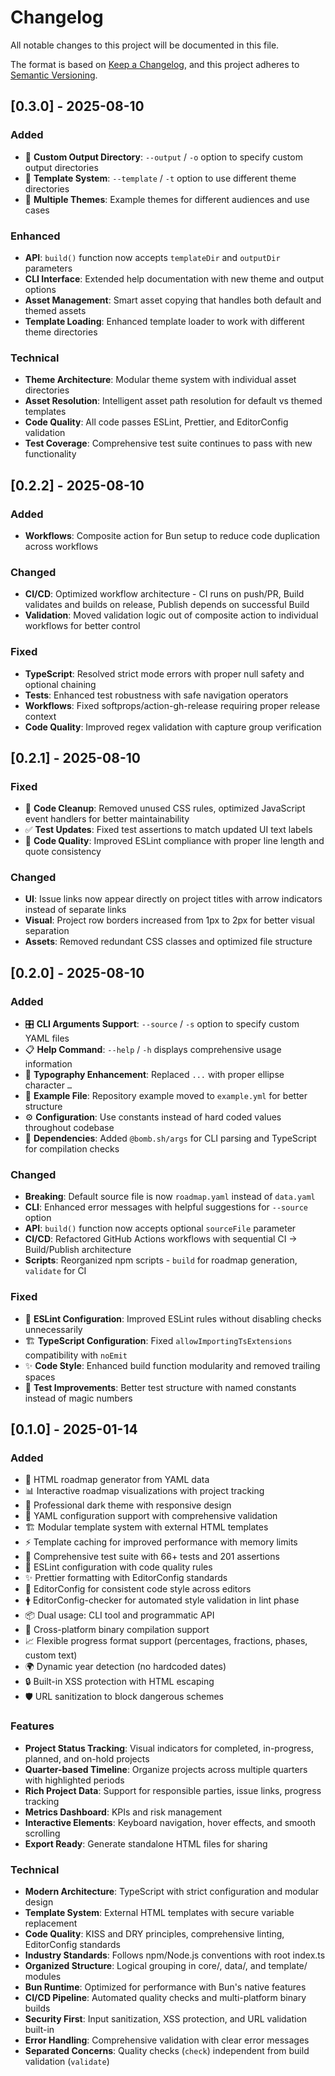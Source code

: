 # Changelog

All notable changes to this project will be documented in this file.

The format is based on [Keep a Changelog](https://keepachangelog.com/en/1.0.0/),
and this project adheres to [Semantic Versioning](https://semver.org/spec/v2.0.0.html).

## [0.3.0] - 2025-08-10

### Added

- 📁 **Custom Output Directory**: `--output` / `-o` option to specify custom output directories
- 🎯 **Template System**: `--template` / `-t` option to use different theme directories
- 🎨 **Multiple Themes**: Example themes for different audiences and use cases

### Enhanced

- **API**: `build()` function now accepts `templateDir` and `outputDir` parameters
- **CLI Interface**: Extended help documentation with new theme and output options
- **Asset Management**: Smart asset copying that handles both default and themed assets
- **Template Loading**: Enhanced template loader to work with different theme directories

### Technical

- **Theme Architecture**: Modular theme system with individual asset directories
- **Asset Resolution**: Intelligent asset path resolution for default vs themed templates
- **Code Quality**: All code passes ESLint, Prettier, and EditorConfig validation
- **Test Coverage**: Comprehensive test suite continues to pass with new functionality

## [0.2.2] - 2025-08-10

### Added

- **Workflows**: Composite action for Bun setup to reduce code duplication across workflows

### Changed

- **CI/CD**: Optimized workflow architecture - CI runs on push/PR, Build validates and builds on release, Publish depends on successful Build
- **Validation**: Moved validation logic out of composite action to individual workflows for better control

### Fixed

- **TypeScript**: Resolved strict mode errors with proper null safety and optional chaining
- **Tests**: Enhanced test robustness with safe navigation operators
- **Workflows**: Fixed softprops/action-gh-release requiring proper release context
- **Code Quality**: Improved regex validation with capture group verification

## [0.2.1] - 2025-08-10

### Fixed

- 🧹 **Code Cleanup**: Removed unused CSS rules, optimized JavaScript event handlers for better maintainability
- ✅ **Test Updates**: Fixed test assertions to match updated UI text labels
- 📝 **Code Quality**: Improved ESLint compliance with proper line length and quote consistency

### Changed

- **UI**: Issue links now appear directly on project titles with arrow indicators instead of separate links
- **Visual**: Project row borders increased from 1px to 2px for better visual separation
- **Assets**: Removed redundant CSS classes and optimized file structure

## [0.2.0] - 2025-08-10

### Added

- 🎛️ **CLI Arguments Support**: `--source` / `-s` option to specify custom YAML files
- 📋 **Help Command**: `--help` / `-h` displays comprehensive usage information
- 🎨 **Typography Enhancement**: Replaced `...` with proper ellipse character `…`
- 📄 **Example File**: Repository example moved to `example.yml` for better structure
- ⚙️ **Configuration**: Use constants instead of hard coded values throughout codebase
- 🔧 **Dependencies**: Added `@bomb.sh/args` for CLI parsing and TypeScript for compilation checks

### Changed

- **Breaking**: Default source file is now `roadmap.yaml` instead of `data.yaml`
- **CLI**: Enhanced error messages with helpful suggestions for `--source` option
- **API**: `build()` function now accepts optional `sourceFile` parameter
- **CI/CD**: Refactored GitHub Actions workflows with sequential CI → Build/Publish architecture
- **Scripts**: Reorganized npm scripts - `build` for roadmap generation, `validate` for CI

### Fixed

- 🔧 **ESLint Configuration**: Improved ESLint rules without disabling checks unnecessarily
- 🏗️ **TypeScript Configuration**: Fixed `allowImportingTsExtensions` compatibility with `noEmit`
- ✨ **Code Style**: Enhanced build function modularity and removed trailing spaces
- 🧪 **Test Improvements**: Better test structure with named constants instead of magic numbers

## [0.1.0] - 2025-01-14

### Added

- 🎯 HTML roadmap generator from YAML data
- 📊 Interactive roadmap visualizations with project tracking
- 🎨 Professional dark theme with responsive design
- 📝 YAML configuration support with comprehensive validation
- 🏗️ Modular template system with external HTML templates
- ⚡ Template caching for improved performance with memory limits
- 🧪 Comprehensive test suite with 66+ tests and 201 assertions
- 🔧 ESLint configuration with code quality rules
- ✨ Prettier formatting with EditorConfig standards
- 📏 EditorConfig for consistent code style across editors
- 🛉 EditorConfig-checker for automated style validation in lint phase
- 📦 Dual usage: CLI tool and programmatic API
- 🚀 Cross-platform binary compilation support
- 📈 Flexible progress format support (percentages, fractions, phases, custom text)
- 🌍 Dynamic year detection (no hardcoded dates)
- 🔒 Built-in XSS protection with HTML escaping
- 🛡️ URL sanitization to block dangerous schemes

### Features

- **Project Status Tracking**: Visual indicators for completed, in-progress, planned, and on-hold projects
- **Quarter-based Timeline**: Organize projects across multiple quarters with highlighted periods
- **Rich Project Data**: Support for responsible parties, issue links, progress tracking
- **Metrics Dashboard**: KPIs and risk management
- **Interactive Elements**: Keyboard navigation, hover effects, and smooth scrolling
- **Export Ready**: Generate standalone HTML files for sharing

### Technical

- **Modern Architecture**: TypeScript with strict configuration and modular design
- **Template System**: External HTML templates with secure variable replacement
- **Code Quality**: KISS and DRY principles, comprehensive linting, EditorConfig standards
- **Industry Standards**: Follows npm/Node.js conventions with root index.ts
- **Organized Structure**: Logical grouping in core/, data/, and template/ modules
- **Bun Runtime**: Optimized for performance with Bun's native features
- **CI/CD Pipeline**: Automated quality checks and multi-platform binary builds
- **Security First**: Input sanitization, XSS protection, and URL validation built-in
- **Error Handling**: Comprehensive validation with clear error messages
- **Separated Concerns**: Quality checks (`check`) independent from build validation (`validate`)

